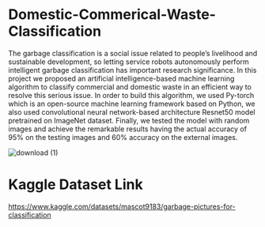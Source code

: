 # Domestic-Commerical-Waste-Classification
The garbage classification is a social issue related to people’s livelihood and  sustainable development, so letting service robots autonomously perform  intelligent garbage classification has important research significance. In this  project we proposed an artificial intelligence-based machine learning algorithm to  classify commercial and domestic waste in an efficient way to resolve this serious  issue. In order to build this algorithm, we used Py-torch which is an open-source  machine learning framework based on Python, we also used convolutional neural  network-based architecture Resnet50 model pretrained on ImageNet dataset.  Finally, we tested the model with random images and achieve the remarkable  results having the actual accuracy of 95% on the testing images and 60% accuracy  on the external images. 


![download (1)](https://user-images.githubusercontent.com/108006537/175134836-a033358d-0d64-4280-b481-30215636ce14.png)


# Kaggle Dataset Link
https://www.kaggle.com/datasets/mascot9183/garbage-pictures-for-classification
